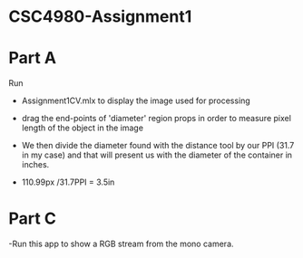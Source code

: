 # CSC4980-Assignment1

# Part A
Run
- Assignment1CV.mlx to display the image used for processing
- drag the end-points of 'diameter' region props in order to measure pixel length of the object in the image
- We then divide the diameter found with the distance tool by our PPI (31.7 in my case) and that will present us with the diameter of the container in inches.

- 110.99px /31.7PPI = 3.5in

# Part C
-Run this app to show a RGB stream from the mono camera.
